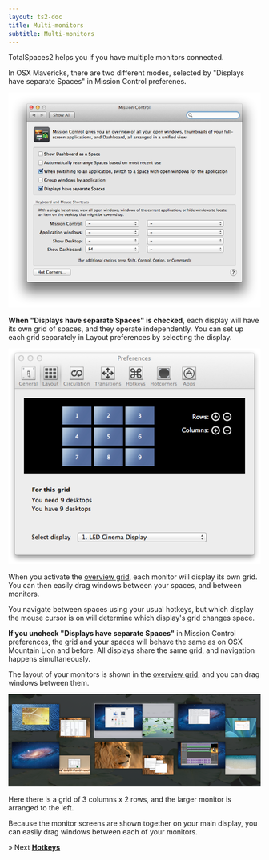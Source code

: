 ```yaml
---
layout: ts2-doc
title: Multi-monitors
subtitle: Multi-monitors
---
```


TotalSpaces2 helps you if you have multiple monitors connected.

In OSX Mavericks, there are two different modes, selected by "Displays have separate Spaces" in Mission Control preferenes.

<img src="/images/mavericks-mission-control.png">

**When "Displays have separate Spaces" is checked**, each display will have its own grid of spaces, and they operate independently.
You can set up each grid separately in Layout preferences by selecting the display.

<img src="/images/layout-preferences-ts2.png">

When you activate the [overview grid](/overview2 "overview grid"), each monitor will display its own grid. You can then easily drag windows between your spaces, and between monitors.

You navigate between spaces using your usual hotkeys, but which display the mouse cursor is on will determine which display's grid changes space.

**If you uncheck "Displays have separate Spaces"** in Mission Control preferences, the grid and your spaces will behave the same as on OSX Mountain Lion and before. All displays share the same grid, and navigation happens simultaneously.

The layout of your monitors is shown in the [overview grid](/overview2 "overview grid"), and you can drag windows between them.

<img src="/images/multi-grid.png">

Here there is a grid of 3 columns x 2 rows, and the larger monitor is arranged to the left.

Because the monitor screens are shown together on your main display, you can easily drag windows between each of your monitors.

&raquo; Next [**Hotkeys**](/hotkeys2)